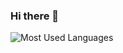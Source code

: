 ### Hi there 👋

![Most Used Languages](https://github-readme-stats.vercel.app/api/top-langs/?username=coleak2021&theme=dark&layout=compact)
